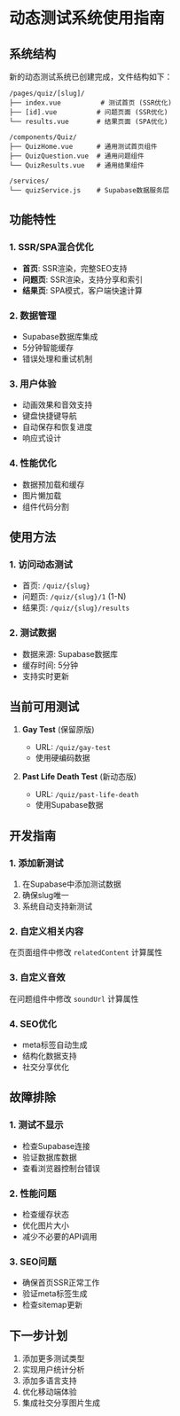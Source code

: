 # 动态测试系统使用指南

## 系统结构

新的动态测试系统已创建完成，文件结构如下：

```
/pages/quiz/[slug]/
├── index.vue          # 测试首页 (SSR优化)
├── [id].vue          # 问题页面 (SSR优化)
└── results.vue       # 结果页面 (SPA优化)

/components/Quiz/
├── QuizHome.vue      # 通用测试首页组件
├── QuizQuestion.vue  # 通用问题组件
└── QuizResults.vue   # 通用结果组件

/services/
└── quizService.js    # Supabase数据服务层
```

## 功能特性

### 1. SSR/SPA混合优化
- **首页**: SSR渲染，完整SEO支持
- **问题页**: SSR渲染，支持分享和索引
- **结果页**: SPA模式，客户端快速计算

### 2. 数据管理
- Supabase数据库集成
- 5分钟智能缓存
- 错误处理和重试机制

### 3. 用户体验
- 动画效果和音效支持
- 键盘快捷键导航
- 自动保存和恢复进度
- 响应式设计

### 4. 性能优化
- 数据预加载和缓存
- 图片懒加载
- 组件代码分割

## 使用方法

### 1. 访问动态测试
- 首页: `/quiz/{slug}`
- 问题页: `/quiz/{slug}/1` (1-N)
- 结果页: `/quiz/{slug}/results`

### 2. 测试数据
- 数据来源: Supabase数据库
- 缓存时间: 5分钟
- 支持实时更新

## 当前可用测试

1. **Gay Test** (保留原版)
   - URL: `/quiz/gay-test`
   - 使用硬编码数据

2. **Past Life Death Test** (新动态版)
   - URL: `/quiz/past-life-death`
   - 使用Supabase数据

## 开发指南

### 1. 添加新测试
1. 在Supabase中添加测试数据
2. 确保slug唯一
3. 系统自动支持新测试

### 2. 自定义相关内容
在页面组件中修改 `relatedContent` 计算属性

### 3. 自定义音效
在问题组件中修改 `soundUrl` 计算属性

### 4. SEO优化
- meta标签自动生成
- 结构化数据支持
- 社交分享优化

## 故障排除

### 1. 测试不显示
- 检查Supabase连接
- 验证数据库数据
- 查看浏览器控制台错误

### 2. 性能问题
- 检查缓存状态
- 优化图片大小
- 减少不必要的API调用

### 3. SEO问题
- 确保首页SSR正常工作
- 验证meta标签生成
- 检查sitemap更新

## 下一步计划

1. 添加更多测试类型
2. 实现用户统计分析
3. 添加多语言支持
4. 优化移动端体验
5. 集成社交分享图片生成